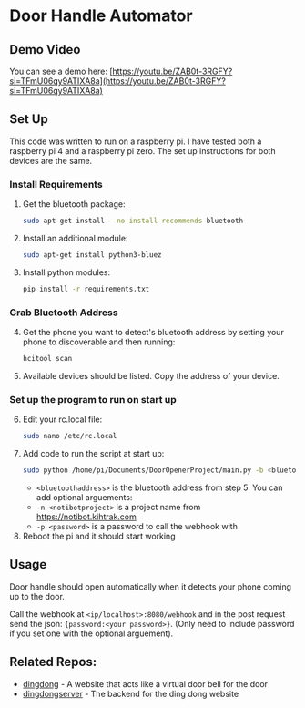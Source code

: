 # Door Handle Automator

## Demo Video
You can see a demo here: [https://youtu.be/ZAB0t-3RGFY?si=TFmU06qy9ATIXA8a](https://youtu.be/ZAB0t-3RGFY?si=TFmU06qy9ATIXA8a)

## Set Up
This code was written to run on a raspberry pi. I have tested both a raspberry pi 4 and a raspberry pi zero. The set up instructions for both devices are the same.
### Install Requirements
1. Get the bluetooth package:
   ```sh
   sudo apt-get install --no-install-recommends bluetooth
   ```
2. Install an additional module:
   ```sh
   sudo apt-get install python3-bluez
   ```
3. Install python modules:
   ```sh
   pip install -r requirements.txt
   ```
### Grab Bluetooth Address
4. Get the phone you want to detect's bluetooth address by setting your phone to discoverable and then running:
   ```sh
   hcitool scan
   ```
5. Available devices should be listed. Copy the address of your device.
### Set up the program to run on start up
6. Edit your rc.local file:
   ```sh
   sudo nano /etc/rc.local
   ```
7. Add code to run the script at start up:
   ```sh
   sudo python /home/pi/Documents/DoorOpenerProject/main.py -b <bluetoothaddress> &
   ```
   - `<bluetoothaddress>` is the bluetooth address from step 5.
   You can add optional arguements:
   - `-n <notibotproject>` is a project name from https://notibot.kihtrak.com
   - `-p <password>` is a password to call the webhook with
8. Reboot the pi and it should start working

## Usage
Door handle should open automatically when it detects your phone coming up to the door.


Call the webhook at `<ip/localhost>:8080/webhook` and in the post request send the json: `{password:<your password>}`. (Only need to include password if you set one with the optional arguement).

## Related Repos:
- [dingdong](https://github.com/KihtrakRaknas/dingdong) - A website that acts like a virtual door bell for the door
- [dingdongserver](https://github.com/KihtrakRaknas/dingdongserver) - The backend for the ding dong website
